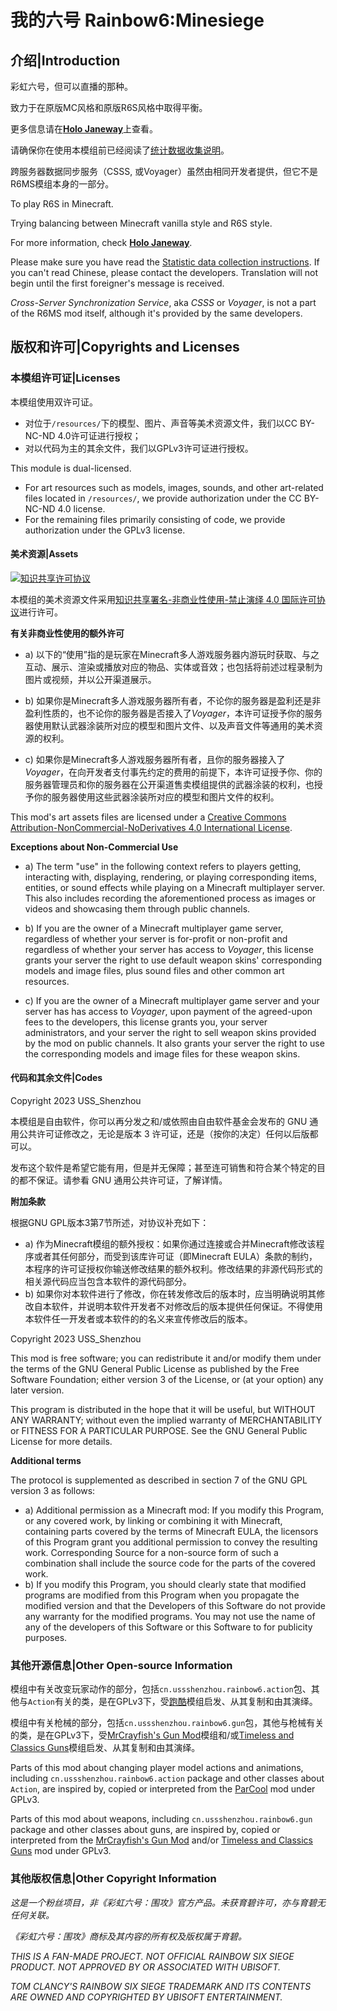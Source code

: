# 我的六号 Rainbow6:Minesiege

## 介绍|Introduction

彩虹六号，但可以直播的那种。

致力于在原版MC风格和原版R6S风格中取得平衡。

更多信息请在[**Holo Janeway**](https://holojaneway.uss-shenzhou.cn/r6ms)上查看。

请确保你在使用本模组前已经阅读了[统计数据收集说明](https://holojaneway.uss-shenzhou.cn/r6ms/data_collect)。

跨服务器数据同步服务（CSSS, 或Voyager）虽然由相同开发者提供，但它不是R6MS模组本身的一部分。

To play R6S in Minecraft.

Trying balancing between Minecraft vanilla style and R6S style.

For more information, check [**Holo Janeway**](https://holojaneway.uss-shenzhou.cn/r6ms).

Please make sure you have read the [Statistic data collection instructions](https://holojaneway.uss-shenzhou.cn/r6ms/data_collect). If you can't read Chinese, please contact the developers. Translation will not begin until the first foreigner's message is received.

*Cross-Server Synchronization Service*, aka *CSSS* or *Voyager*, is not a part of the R6MS mod itself, although it's provided by the same developers.

## 版权和许可|Copyrights and Licenses

### 本模组许可证|Licenses

本模组使用双许可证。

- 对位于`/resources/`下的模型、图片、声音等美术资源文件，我们以CC BY-NC-ND 4.0许可证进行授权；
- 对以代码为主的其余文件，我们以GPLv3许可证进行授权。

This module is dual-licensed.

- For art resources such as models, images, sounds, and other art-related files located in `/resources/`, we provide authorization under the CC BY-NC-ND 4.0 license.
- For the remaining files primarily consisting of code, we provide authorization under the GPLv3 license.

#### 美术资源|Assets

<a rel="license" href="http://creativecommons.org/licenses/by-nc-nd/4.0/"><img alt="知识共享许可协议" style="border-width:0" src="https://i.creativecommons.org/l/by-nc-nd/4.0/88x31.png" /></a>

本模组的美术资源文件采用<a rel="license" href="http://creativecommons.org/licenses/by-nc-nd/4.0/">知识共享署名-非商业性使用-禁止演绎 4.0 国际许可协议</a>进行许可。

**有关非商业性使用的额外许可**

- a) 以下的“使用”指的是玩家在Minecraft多人游戏服务器内游玩时获取、与之互动、展示、渲染或播放对应的物品、实体或音效；也包括将前述过程录制为图片或视频，并以公开渠道展示。

- b) 如果你是Minecraft多人游戏服务器所有者，不论你的服务器是盈利还是非盈利性质的，也不论你的服务器是否接入了*Voyager*，本许可证授予你的服务器使用默认武器涂装所对应的模型和图片文件、以及声音文件等通用的美术资源的权利。

- c) 如果你是Minecraft多人游戏服务器所有者，且你的服务器接入了*Voyager*，在向开发者支付事先约定的费用的前提下，本许可证授予你、你的服务器管理员和你的服务器在公开渠道售卖模组提供的武器涂装的权利，也授予你的服务器使用这些武器涂装所对应的模型和图片文件的权利。

This mod's art assets files are licensed under a <a rel="license" href="http://creativecommons.org/licenses/by-nc-nd/4.0/">Creative Commons Attribution-NonCommercial-NoDerivatives 4.0 International License</a>.

**Exceptions about Non-Commercial Use**

- a) The term "use" in the following context refers to players getting, interacting with, displaying, rendering, or playing corresponding items, entities, or sound effects while playing on a Minecraft multiplayer server. This also includes recording the aforementioned process as images or videos and showcasing them through public channels.

- b) If you are the owner of a Minecraft multiplayer game server, regardless of whether your server is for-profit or non-profit and regardless of whether your server has access to *Voyager*, this license grants your server the right to use default weapon skins' corresponding models and image files, plus sound files and other common art resources.

- c) If you are the owner of a Minecraft multiplayer game server and your server has has access to *Voyager*, upon payment of the agreed-upon fees to the developers, this license grants you, your server administrators, and your server the right to sell weapon skins provided by the mod on public channels. It also grants your server the right to use the corresponding models and image files for these weapon skins.

#### 代码和其余文件|Codes

Copyright 2023 USS_Shenzhou

本模组是自由软件，你可以再分发之和/或依照由自由软件基金会发布的 GNU 通用公共许可证修改之，无论是版本 3 许可证，还是（按你的决定）任何以后版都可以。

发布这个软件是希望它能有用，但是并无保障；甚至连可销售和符合某个特定的目的都不保证。请参看 GNU 通用公共许可证，了解详情。

**附加条款**

根据GNU GPL版本3第7节所述，对协议补充如下：

- a) 作为Minecraft模组的额外授权：如果你通过连接或合并Minecraft修改该程序或者其任何部分，而受到该库许可证（即Minecraft EULA）条款的制约，本程序的许可证授权你输送修改结果的额外权利。修改结果的非源代码形式的相关源代码应当包含本软件的源代码部分。
- b) 如果你对本软件进行了修改，你在转发修改后的版本时，应当明确说明其修改自本软件，并说明本软件开发者不对修改后的版本提供任何保证。不得使用本软件任一开发者或本软件的的名义来宣传修改后的版本。

Copyright 2023 USS_Shenzhou

This mod is free software; you can redistribute it and/or modify them under the terms of the GNU General Public License as published by the Free Software Foundation; either version 3 of the License, or (at your option) any later version.

This program is distributed in the hope that it will be useful, but WITHOUT ANY WARRANTY; without even the implied warranty of MERCHANTABILITY or FITNESS FOR A PARTICULAR PURPOSE. See the GNU General Public License for more details.

**Additional terms**

The protocol is supplemented as described in section 7 of the GNU GPL version 3 as follows:

- a) Additional permission as a Minecraft mod: If you modify this Program, or any covered work, by linking or combining it with Minecraft, containing parts covered by the terms of Minecraft EULA, the licensors of this Program grant you additional permission to convey the resulting work. Corresponding Source for a non-source form of such a combination shall include the source code for the parts of the covered work.
- b) If you modify this Program, you should clearly state that modified programs are modified from this Program when you propagate the modified version and that the Developers of this Software do not provide any warranty for the modified programs. You may not use the name of any of the developers of this Software or this Software to for publicity purposes.

### 其他开源信息|Other Open-source Information

模组中有关改变玩家动作的部分，包括`cn.ussshenzhou.rainbow6.action`包、其他与`Action`有关的类，是在GPLv3下，受[跑酷](https://github.com/alRex-U/ParCool)模组启发、从其复制和由其演绎。

模组中有关枪械的部分，包括`cn.ussshenzhou.rainbow6.gun`包，其他与枪械有关的类，是在GPLv3下，受[MrCrayfish's Gun Mod](https://github.com/MrCrayfish/MrCrayfishGunMod)模组和/或[Timeless and Classics Guns](https://github.com/ClumsyAlien/TimelessandClassics_Reforged)模组启发、从其复制和由其演绎。

Parts of this mod about changing player model actions and animations, including `cn.ussshenzhou.rainbow6.action` package and other classes about `Action`, are inspired by, copied or interpreted from the [ParCool](https://github.com/alRex-U/ParCool) mod under GPLv3.

Parts of this mod about weapons, including `cn.ussshenzhou.rainbow6.gun` package and other classes about guns, are inspired by, copied or interpreted from the [MrCrayfish's Gun Mod](https://github.com/MrCrayfish/MrCrayfishGunMod) and/or [Timeless and Classics Guns](https://github.com/ClumsyAlien/TimelessandClassics_Reforged) mod under GPLv3.

### 其他版权信息|Other Copyright Information

*这是一个粉丝项目，非《彩虹六号：围攻》官方产品。未获育碧许可，亦与育碧无任何关联。*

*《彩虹六号：围攻》商标及其内容的所有权及版权属于育碧。*

*THIS IS A FAN-MADE PROJECT. NOT OFFICIAL RAINBOW SIX SIEGE PRODUCT. NOT APPROVED BY OR ASSOCIATED WITH UBISOFT.*

*TOM CLANCY'S RAINBOW SIX SIEGE TRADEMARK AND ITS CONTENTS ARE OWNED AND COPYRIGHTED BY UBISOFT ENTERTAINMENT.*
